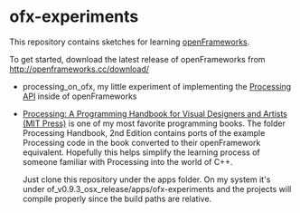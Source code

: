 ofx-experiments
================

This repository contains sketches for learning [openFrameworks](http://openframeworks.cc/). 

To get started, download the latest release of openFrameworks from http://openframeworks.cc/download/

* processing_on_ofx, my little experiment of implementing the [Processing API](https://processing.org/reference/) inside of openFrameworks

* [Processing: A Programming Handbook for Visual Designers and Artists (MIT Press)](http://www.amazon.com/Processing-Programming-Handbook-Designers-Artists/dp/026202828X/ref=sr_1_6?s=books&ie=UTF8&qid=1406934187&sr=1-6&keywords=processing) is one of my most favorite programming books. The folder Processing Handbook, 2nd Edition contains ports of the example Processing code in the book converted to their openFramework equivalent.  Hopefully this helps simplify the learning process of someone familiar with Processing into the world of C++.

    Just clone this repository under the apps folder.  On my system it's under of_v0.9.3_osx_release/apps/ofx-experiments and the projects will compile properly since the build paths are relative. 


